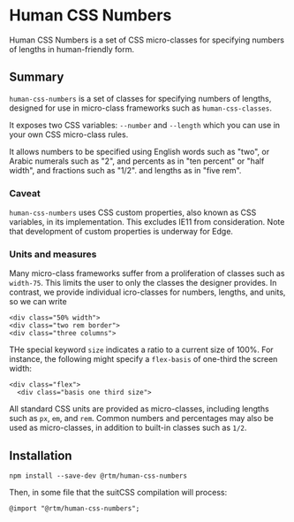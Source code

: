 Human CSS Numbers
======

Human CSS Numbers is a set of CSS micro-classes for specifying numbers of lengths in human-friendly form.

Summary
-------

`human-css-numbers` is a set of classes for specifying numbers of lengths,
designed for use in micro-class frameworks such as `human-css-classes`.

It exposes two CSS variables: `--number` and `--length` which you can use in your own CSS micro-class rules.

It allows numbers to be specified using English words such as "two",
or Arabic numerals such as "2",
and percents as in "ten percent" or "half width",
and fractions such as "1/2".
and lengths as in "five rem".

### Caveat

`human-css-numbers` uses CSS custom properties, also known as CSS variables, in its implementation.
This excludes IE11 from consideration.
Note that development of custom properties is underway for Edge.

### Units and measures

Many micro-class frameworks suffer from a proliferation of classes such as `width-75`.
This limits the user to only the classes the designer provides.
In contrast, we provide individual icro-classes for numbers, lengths, and units,
so we can write

```
<div class="50% width">
<div class="two rem border">
<div class="three columns">
```

THe special keyword `size` indicates a ratio to a current size of 100%.
For instance, the following might specify a `flex-basis` of one-third the screen width:

```
<div class="flex">
  <div class="basis one third size">
```

All standard CSS units are provided as micro-classes,
including lengths such as `px`, `em`, and `rem`.
Common numbers and percentages may also be used as micro-classes,
in addition to built-in classes such as `1/2`.

Installation
------------

    npm install --save-dev @rtm/human-css-numbers

Then, in some file that the suitCSS compilation will process:

    @import "@rtm/human-css-numbers";
